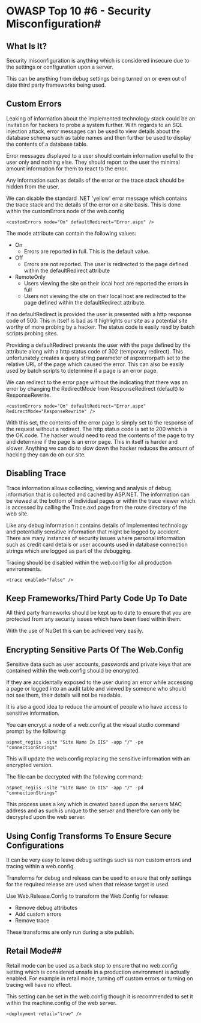 # OWASP Top 10 #6 - Security Misconfiguration#

## What Is It? ##

Security misconfiguration is anything which is considered insecure due to the settings or configuration upon a server.

This can be anything from debug settings being turned on or even out of date third party frameworks being used.

## Custom Errors ##

Leaking of information about the implemented technology stack could be an invitation for hackers to probe a system further. With regards to an SQL injection attack, error messages can be used to view details about the database schema such as table names and then further be used to display the contents of a database table.

Error messages displayed to a user should contain information useful to the user only and nothing else. They should report to the user the minimal amount information for them to react to the error. 

Any information such as details of the error or the trace stack should be hidden from the user.

We can disable the standard .NET  'yellow' error message which contains the trace stack and the details of the error on a site basis. This is done within the customErrors node of the web.config

```
<customErrors mode="On" defaultRedirect="Error.aspx" />
```

The mode attribute can contain the following values:

- On
	- Errors are reported in full. This is the default value.
- Off
	- Errors are not reported. The user is redirected to the page defined within the defaultRedirect attribute
- RemoteOnly
	- Users viewing the site on their local host are reported the errors in full
	- Users not viewing the site on their local host are redirected to the page defined within the defaultRedirect attribute.

If no defaultRedirect is provided the user is presented with a http response code of 500. This in itself is bad as it highlights our site as a potential site worthy of more probing by a hacker. The status code is easily read by batch scripts probing sites.

Providing a defaultRedirect presents the user with the page defined by the attribute along with a http status code of 302 (temporary redirect). This unfortunately creates a query string parameter of aspxerrorpath set to the relative URL of the page which caused the error. This can also be easily used by batch scripts to determine if a page is an error page.

We can redirect to the error page without the indicating that there was an error by changing the RedirectMode from ResponseRedirect (default) to ResponseRewrite.

```
<customErrors mode="On" defaultRedirect="Error.aspx" RedirectMode="ResponseRewrite" />
```

With this set, the contents of the error page is simply set to the response of the request without a redirect. The http status code is set to 200 which is the OK code. The hacker would need to read the contents of the page to try and determine if the page is an error page. This in itself is harder and slower. Anything we can do to slow down the hacker reduces the amount of hacking they can do on our site.

## Disabling Trace ##

Trace information allows collecting, viewing and analysis of debug information that is collected and cached by ASP.NET. The information can be viewed at the bottom of individual pages or within the trace viewer which is accessed by calling the Trace.axd page from the route directory of the web site.

Like any debug information it contains details of implemented technology and potentially sensitive information that might be logged by accident. There are many instances of security issues where personal information such as credit card details or user accounts used in database connection strings which are logged as part of the debugging.

Tracing should be disabled within the web.config for all production environments.

```
<trace enabled="false" />
```

## Keep Frameworks/Third Party Code Up To Date ##

All third party frameworks should be kept up to date to ensure that you are protected from any security issues which have been fixed within them.

With the use of NuGet this can be achieved very easily.

## Encrypting Sensitive Parts Of The Web.Config ##

Sensitive data such as user accounts, passwords and private keys that are contained within the web.config should be encrypted.

If they are accidentally exposed to the user during an error while accessing a page or logged into an audit table and viewed by someone who should not see them, their details will not be readable.

It is also a good idea to reduce the amount of people who have access to sensitive information.

You can encrypt a node of a web.config at the visual studio command prompt by the following:

```
aspnet_regiis -site "Site Name In IIS" -app "/" -pe "connectionStrings"
```

This will update the web.config replacing the sensitive information with an encrypted version.

The file can be decrypted with the following command:

```
aspnet_regiis -site "Site Name In IIS" -app "/" -pd "connectionStrings"
```

This process uses a key which is created based upon the servers MAC address and as such is unique to the server and therefore can only be decrypted upon the web server.

## Using Config Transforms To Ensure Secure Configurations ##

It can be very easy to leave debug settings such as non custom errors and tracing within a web.config.

Transforms for debug and release can be used to ensure that only settings for the required release are used when that release target is used.

Use Web.Release.Config to transform the Web.Config for release:

- Remove debug attributes
- Add custom errors
- Remove trace

These transforms are only run during a site publish.

## Retail Mode##

Retail mode can be used as a back stop to ensure that no web.config setting which is considered unsafe in a production environment is actually enabled. For example in retail mode, turning off custom errors or turning on tracing will have no effect.

This setting can be set in the web.config though it is recommended to set it within the machine.config of the web server.

```
<deployment retail="true" />
```
